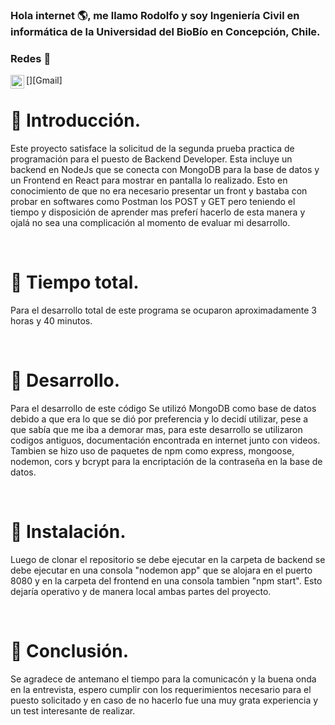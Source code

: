 ### Hola internet :earth_americas:, me llamo Rodolfo y soy Ingeniería Civil en informática de la Universidad del BioBío en Concepción, Chile.


### Redes :leaves:
[<img align="left" alt="rcuevaspantoja | Gmail" width="22px" src="https://cdn.jsdelivr.net/npm/simple-icons@3.5.0/icons/gmail.svg" />][Gmail]
<br />

# :bookmark_tabs: Introducción.

Este proyecto satisface la solicitud de la segunda prueba practica de programación para el puesto de Backend Developer. Esta incluye un backend en NodeJs que se conecta con MongoDB para la base de datos y un Frontend en React para mostrar en pantalla lo realizado. Esto en conocimiento de que no era necesario presentar un front y bastaba con probar en softwares como Postman los POST y GET pero teniendo el tiempo y disposición de aprender mas preferí hacerlo de esta manera y ojalá no sea una complicación al momento de evaluar mi desarrollo.

<br />

# :bookmark_tabs: Tiempo total.

Para el desarrollo total de este programa se ocuparon aproximadamente 3 horas y 40 minutos.

<br />

# :bookmark_tabs: Desarrollo.

Para el desarrollo de este código Se utilizó MongoDB como base de datos debido a que era lo que se dió por preferencia y lo decidí utilizar, pese a que sabía que me iba a demorar mas, para este desarrollo se utilizaron codigos antiguos, documentación encontrada en internet junto con videos. Tambien se hizo uso de paquetes de npm como express, mongoose, nodemon, cors y bcrypt para la encriptación de la contraseña en la base de datos.

<br />

# :bookmark_tabs: Instalación.

Luego de clonar el repositorio se debe ejecutar en la carpeta de backend se debe ejecutar en una consola "nodemon app" que se alojara en el puerto 8080 y en la carpeta del frontend en una consola tambien "npm start". Esto dejaría operativo y de manera local ambas partes del proyecto.

<br />

# :bookmark_tabs: Conclusión.

Se agradece de antemano el tiempo para la comunicacón y la buena onda en la entrevista, espero cumplir con los requerimientos necesario para el puesto solicitado y en caso de no hacerlo fue una muy grata experiencia y un test interesante de realizar.

